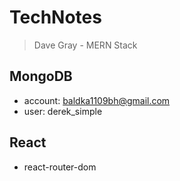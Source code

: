 # TechNotes
> Dave Gray - MERN Stack

## MongoDB
- account: baldka1109bh@gmail.com
- user: derek_simple

## React
- react-router-dom